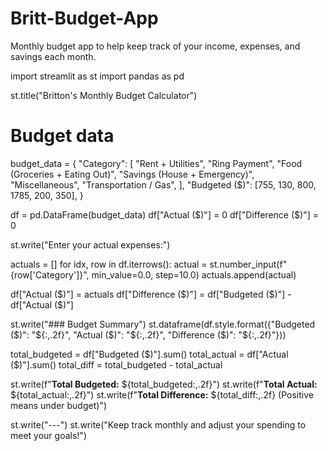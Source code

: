 # Britt-Budget-App
Monthly budget app to help keep track of your income, expenses, and savings each month.

import streamlit as st
import pandas as pd

st.title("Britton's Monthly Budget Calculator")

# Budget data
budget_data = {
    "Category": [
        "Rent + Utilities",
        "Ring Payment",
        "Food (Groceries + Eating Out)",
        "Savings (House + Emergency)",
        "Miscellaneous",
        "Transportation / Gas",
    ],
    "Budgeted ($)": [755, 130, 800, 1785, 200, 350],
}

df = pd.DataFrame(budget_data)
df["Actual ($)"] = 0
df["Difference ($)"] = 0

st.write("Enter your actual expenses:")

actuals = []
for idx, row in df.iterrows():
    actual = st.number_input(f"{row['Category']}", min_value=0.0, step=10.0)
    actuals.append(actual)

df["Actual ($)"] = actuals
df["Difference ($)"] = df["Budgeted ($)"] - df["Actual ($)"]

st.write("### Budget Summary")
st.dataframe(df.style.format({"Budgeted ($)": "${:,.2f}", "Actual ($)": "${:,.2f}", "Difference ($)": "${:,.2f}"}))

total_budgeted = df["Budgeted ($)"].sum()
total_actual = df["Actual ($)"].sum()
total_diff = total_budgeted - total_actual

st.write(f"**Total Budgeted:** ${total_budgeted:,.2f}")
st.write(f"**Total Actual:** ${total_actual:,.2f}")
st.write(f"**Total Difference:** ${total_diff:,.2f} (Positive means under budget)")

st.write("---")
st.write("Keep track monthly and adjust your spending to meet your goals!")

